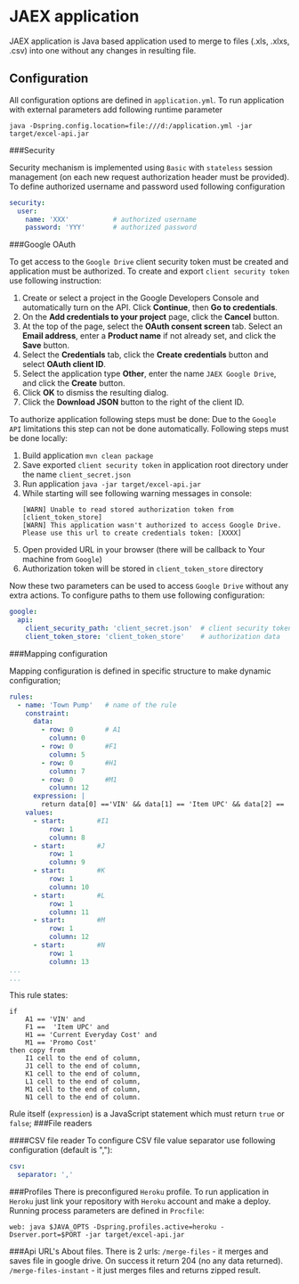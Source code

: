 # JAEX application
JAEX application is Java based application used to merge to files (.xls, .xlxs, .csv) into one without any changes in resulting file.

## Configuration
All configuration options are defined in `application.yml`. To run application with external parameters add following runtime parameter 
```
java -Dspring.config.location=file:///d:/application.yml -jar target/excel-api.jar
```

###Security

Security mechanism is implemented using `Basic` with `stateless` session management (on each new request authorization header must be provided). To define authorized username and password used following configuration
```yaml
security:
  user:
    name: 'XXX'           # authorized username
    password: 'YYY'       # authorized password
```

###Google OAuth

To get access to the `Google Drive` client security token must be created and application must be authorized.
To create and export `client security token` use following instruction:

1. Create or select a project in the Google Developers Console and automatically turn on the API. Click **Continue**, then **Go to credentials**.
2. On the **Add credentials to your project** page, click the **Cancel** button.
3. At the top of the page, select the **OAuth consent screen** tab. Select an **Email address**, enter a **Product name** if not already set, and click the **Save** button.
4. Select the **Credentials** tab, click the **Create credentials** button and select **OAuth client ID**.
5. Select the application type **Other**, enter the name `JAEX Google Drive`, and click the **Create** button.
6. Click **OK** to dismiss the resulting dialog.
7. Click the **Download JSON** button to the right of the client ID.

To authorize application following steps must be done:
Due to the `Google API` limitations this step can not be done automatically. Following steps must be done locally:

1. Build application `mvn clean package`
2. Save exported `client security token` in application root directory under the name `client_secret.json`
2. Run application `java -jar target/excel-api.jar` 
3. While starting will see following warning messages in console:
    ```text
    [WARN] Unable to read stored authorization token from [client_token_store]
    [WARN] This application wasn't authorized to access Google Drive. Please use this url to create credentials token: [XXXX]
    ```
4. Open provided URL in your browser (there will be callback to Your machine from `Google`)
5. Authorization token will be stored in `client_token_store` directory

Now these two parameters can be used to access `Google Drive` without any extra actions.
To configure paths to them use following configuration:
```yaml
google:
  api:
    client_security_path: 'client_secret.json'  # client security token
    client_token_store: 'client_token_store'    # authorization data
```
###Mapping configuration

Mapping configuration is defined in specific structure to make dynamic configuration;
```yaml
rules:
  - name: 'Town Pump'   # name of the rule
    constraint:
      data:
        - row: 0        # A1
          column: 0
        - row: 0        #F1
          column: 5     
        - row: 0        #H1
          column: 7
        - row: 0        #M1
          column: 12  
      expression: |
        return data[0] =='VIN' && data[1] == 'Item UPC' && data[2] == 'Current Everyday Cost' && data[3] == 'Promo Cost'
    values:
      - start:        #I1
          row: 1
          column: 8
      - start:        #J
          row: 1      
          column: 9
      - start:        #K
          row: 1
          column: 10
      - start:        #L
          row: 1
          column: 11
      - start:        #M
          row: 1
          column: 12
      - start:        #N
          row: 1
          column: 13
...
...
```
This rule states:
```text 
if 
    A1 == 'VIN' and
    F1 ==  'Item UPC' and 
    H1 == 'Current Everyday Cost' and
    M1 == 'Promo Cost'
then copy from 
    I1 cell to the end of column,
    J1 cell to the end of column,
    K1 cell to the end of column,
    L1 cell to the end of column,
    M1 cell to the end of column,
    N1 cell to the end of column.
```
Rule itself (`expression`) is a JavaScript statement which must return `true` or `false`;
###File readers

####CSV file reader
To configure CSV file value separator use following configuration (default is ","):
```yaml
csv:
  separator: ','
```

###Profiles
There is preconfigured `Heroku` profile. To run application in `Heroku` just link your repository with `Heroku` account and make a deploy. Running process parameters are defined in `Procfile`:
```text
web: java $JAVA_OPTS -Dspring.profiles.active=heroku -Dserver.port=$PORT -jar target/excel-api.jar
```
###Api URL's
About files. There is 2 urls: 
`/merge-files` - it merges and saves file in google drive. On success it return 204 (no any data returned). 
`/merge-files-instant` - it just merges files and returns zipped result. 

